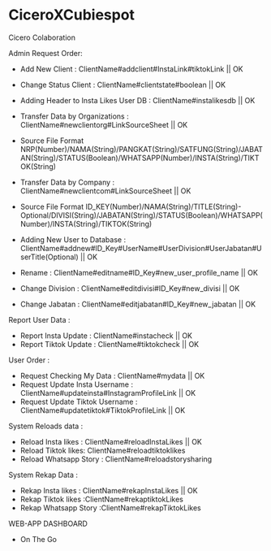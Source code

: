 # CiceroXCubiespot
Cicero Colaboration

Admin Request Order:

- Add New Client : ClientName#addclient#InstaLink#tiktokLink || OK
- Change Status Client : ClientName#clientstate#boolean || OK

- Adding Header to Insta Likes User DB : ClientName#instalikesdb || OK

- Transfer Data by Organizations : ClientName#newclientorg#LinkSourceSheet || OK 
- Source File Format NRP(Number)/NAMA(String)/PANGKAT(String)/SATFUNG(String)/JABATAN(String)/STATUS(Boolean)/WHATSAPP(Number)/INSTA(String)/TIKTOK(String)

- Transfer Data by Company : ClientName#newclientcom#LinkSourceSheet || OK
- Source File Format ID_KEY(Number)/NAMA(String)/TITLE(String)- Optional/DIVISI(String)/JABATAN(String)/STATUS(Boolean)/WHATSAPP(Number)/INSTA(String)/TIKTOK(String)

- Adding New User to Database : ClientName#addnew#ID_Key#UserName#UserDivision#UserJabatan#UserTitle(Optional) || OK
- Rename : ClientName#editname#ID_Key#new_user_profile_name || OK
- Change Division : ClientName#editdivisi#ID_Key#new_divisi || OK
- Change Jabatan : ClientName#editjabatan#ID_Key#new_jabatan || OK

Report User Data :

- Report Insta Update : ClientName#instacheck || OK
- Report Tiktok Update : ClientName#tiktokcheck || OK

User Order :

- Request Checking My Data : ClientName#mydata || OK
- Request Update Insta Username : ClientName#updateinsta#InstagramProfileLink || OK
- Request Update Tiktok Username : ClientName#updatetiktok#TiktokProfileLink || OK

System Reloads data :

- Reload Insta likes : ClientName#reloadInstaLikes || OK
- Reload Tiktok likes: ClientName#reloadtiktoklikes
- Reload Whatsapp Story : ClientName#reloadstorysharing
  
System Rekap Data :

- Rekap Insta likes : ClientName#rekapInstaLikes || OK
- Rekap Tiktok likes :ClientName#rekaptiktokLikes
- Rekap Whatsapp Story :ClientName#rekapTiktokLikes


WEB-APP DASHBOARD

- On The Go
